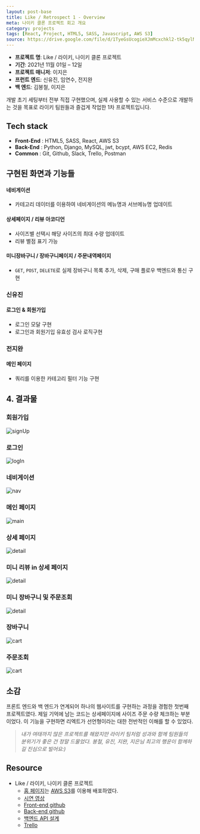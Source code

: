 ```yaml
---
layout: post-base
title: Like / Retrospect 1 - Overview
meta: 나이키 클론 프로젝트 회고 개요
category: projects
tags: [React, Project, HTML5, SASS, Javascript, AWS S3]
source: https://drive.google.com/file/d/1TyeGsUcogieXJmMcxchkl2-tk5qylNw8/view?usp=sharing
---
```


- **프로젝트 명**: Like / 라이키, 나이키 클론 프로젝트
- **기간**: 2021년 11월 01일 – 12일
- **프로젝트 매니저**: 이지은
- **프런트 엔드**: 신유진, 임연수, 전지완
- **백 엔드**: 김봉철, 이지은

개발 초기 세팅부터 전부 직접 구현했으며, 실제 사용할 수 있는 서비스 수준으로 개발하는 것을 목표로 라이키 팀원들과 즐겁게 작업한 1차 프로젝트입니다.

## Tech stack

- **Front-End** : HTML5, SASS, React, AWS S3
- **Back-End** : Python, Django, MySQL, jwt, bcypt, AWS EC2, Redis
- **Common** : Git, Github, Slack, Trello, Postman

## 구현된 화면과 기능들

#### 네비게이션

- 카테고리 데이터를 이용하여 네비게이션의 메뉴명과 서브메뉴명 업데이트

#### 상세페이지 / 리뷰 아코디언

- 사이즈별 선택시 해당 사이즈의 최대 수량 업데이트
- 리뷰 별점 표기 가능

#### 미니장바구니 / 장바구니페이지 / 주문내역페이지

- `GET`, `POST`, `DELETE`로 실제 장바구니 목록 추가, 삭제, 구매 플로우 백엔드와 통신 구현

### 신유진

#### 로그인 & 회원가입

- 로그인 모달 구현
- 로그인과 회원기입 유효성 검사 로직구현

### 전지완

#### 메인 페이지

- 쿼리를 이용한 카테고리 필터 기능 구현

## 4. 결과물

### 회원가입

![signUp]({{site.baseurl}}/img/2021-11-14-Like/wecode_likeProject_withCopyright_1_signUp.gif)

### 로그인

![logIn]({{site.baseurl}}/img/2021-11-14-Like/wecode_likeProject_withCopyright_2.gif)

### 네비게이션

![nav]({{site.baseurl}}/img/2021-11-14-Like/wecode_likeProject_withCopyright_3.gif)

### 메인 페이지

![main]({{site.baseurl}}/img/2021-11-14-Like/wecode_likeProject_withCopyright_3_Main.gif)

### 상세 페이지

![detail]({{site.baseurl}}/img/2021-11-14-Like/wecode_likeProject_withCopyright_4.gif)

### 미니 리뷰 in 상세 페이지

![detail]({{site.baseurl}}/img/2021-11-14-Like/wecode_likeProject_withCopyright_5.gif)

### 미니 장바구니 및 주문조회

![detail]({{site.baseurl}}/img/2021-11-14-Like/wecode_likeProject_withCopyright_6.gif)

### 장바구니

![cart]({{site.baseurl}}/img/2021-11-14-Like/wecode_likeProject_withCopyright_7.gif)

### 주문조회

![cart]({{site.baseurl}}/img/2021-11-14-Like/wecode_likeProject_withCopyright_8.gif)

## 소감

프론트 엔드와 백 엔드가 연계되어 하나의 웹사이트를 구현하는 과정을 경험한 첫번째 프로젝트였다. 제일 기억에 남는 코드는 상세페이지에 사이즈 주문 수량 체크하는 부분이었다. 이 기능을 구현하면 리엑트가 선언형이라는 대한 전반적인 이해를 할 수 있었다.

>_내가 여태까지 많은 프로젝트를 해왔지만 라이키 팀처럼 성과와 함께 팀원들의 분위기가 좋은 건 정말 드물었다. 봉철, 유진, 지완, 지은님 최고의 행운이 함께하길 진심으로 빌어요:)_

## Resource

- Like / 라이키, 나이키 클론 프로젝트
  - [홈 페이지](http://wecode26likeproject.s3-website.ap-northeast-2.amazonaws.com/)는 [AWS S3](https://aws.amazon.com/?nc2=h_lg)를 이용해 배포하였다.
  - [시연 영상](https://drive.google.com/file/d/1QfJUuwgZz7eYWqR9iYJ71wAxjD2XTrBy/view?usp=sharing)
  - [Front-end github](https://github.com/wecode-bootcamp-korea/26-1st-LIKE-frontend.git)
  - [Back-end github](https://github.com/wecode-bootcamp-korea/26-1st-LIKE-backend.git)
  - [백엔드 API 설계](https://www.notion.so/LIKE-34de3722ecbe46eabcd5669789a499b1)
  - [Trello](https://trello.com/b/b9cKMX5x/like-%ED%8C%80)